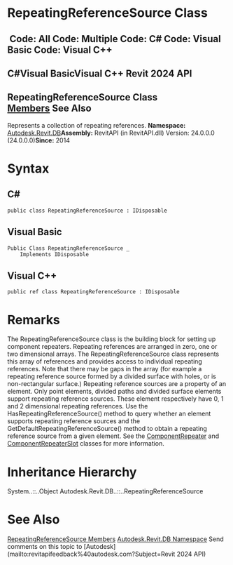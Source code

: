 # RepeatingReferenceSource Class

﻿
 Code: All Code: Multiple Code: C# Code: Visual Basic Code: Visual C++   
---  
C#Visual BasicVisual C++
Revit 2024 API  
---  
RepeatingReferenceSource Class  
[Members](517ee1d4-f174-6401-d8fc-59739e1c92f9.md "RepeatingReferenceSource Members") See Also  
---  
Represents a collection of repeating references. 
**Namespace:** [Autodesk.Revit.DB](87546ba7-461b-c646-cbb1-2cb8f5bff8b2.md "Autodesk.Revit.DB Namespace")**Assembly:** RevitAPI (in RevitAPI.dll) Version: 24.0.0.0 (24.0.0.0)**Since:** 2014 
# Syntax
C#  
---  
```text
public class RepeatingReferenceSource : IDisposable
```
  
Visual Basic  
---  
```text
Public Class RepeatingReferenceSource _
	Implements IDisposable
```
  
Visual C++  
---  
```text
public ref class RepeatingReferenceSource : IDisposable
```
  
# Remarks
The RepeatingReferenceSource class is the building block for setting up component repeaters. Repeating references are arranged in zero, one or two dimensional arrays. The RepeatingReferenceSource class represents this array of references and provides access to individual repeating references. 
Note that there may be gaps in the array (for example a repeating reference source formed by a divided surface with holes, or is non-rectangular surface.) 
Repeating reference sources are a property of an element. Only point elements, divided paths and divided surface elements support repeating reference sources. These element respectively have 0, 1 and 2 dimensional repeating references. Use the HasRepeatingReferenceSource() method to query whether an element supports repeating reference sources and the GetDefaultRepeatingReferenceSource() method to obtain a repeating reference source from a given element. 
See the [ComponentRepeater](27dbc5bd-40e7-c044-11e6-7053adf92c6f.md "ComponentRepeater Class") and [ComponentRepeaterSlot](395d3527-1315-038e-8a47-80920f063cc6.md "ComponentRepeaterSlot Class") classes for more information. 
# Inheritance Hierarchy
System..::..Object Autodesk.Revit.DB..::..RepeatingReferenceSource
# See Also
[RepeatingReferenceSource Members](517ee1d4-f174-6401-d8fc-59739e1c92f9.md "RepeatingReferenceSource Members")
[Autodesk.Revit.DB Namespace](87546ba7-461b-c646-cbb1-2cb8f5bff8b2.md "Autodesk.Revit.DB Namespace")
Send comments on this topic to [Autodesk](mailto:revitapifeedback%40autodesk.com?Subject=Revit 2024 API)